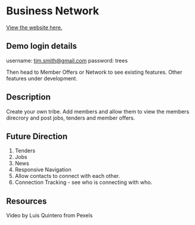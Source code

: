 # Business Network
[View the website here.](https://frozen-basin-26237.herokuapp.com/)

## Demo login details

username: tim.smith@gmail.com
password: trees

Then head to Member Offers or Network to see existing features. Other features under development.


## Description

Create your own tribe.  Add members and allow them to view the members direcrory and post jobs, tenders and member offers.

## Future Direction

1. Tenders
2. Jobs
3. News
4. Responsive Navigation
5. Allow contacts to connect with each other.
6. Connection Tracking - see who is connecting with who.

## Resources
Video by Luis Quintero from Pexels